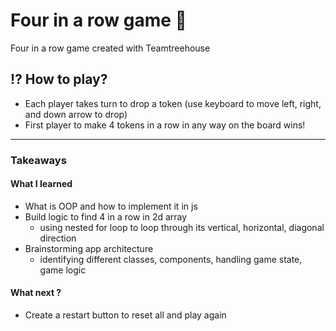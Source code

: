 # Four in a row game  🤎
Four in a row game created with Teamtreehouse

## ⁉️ How to play?

- Each player takes turn to drop a token (use keyboard to move left, right, and down arrow to drop)
- First player to make 4 tokens in a row in any way on the board wins!

-------------------------
### Takeaways
#### What I learned
* What is OOP and how to implement it in js
* Build logic to find 4 in a row in 2d array
  - using nested for loop to loop through its vertical, horizontal, diagonal direction
* Brainstorming app architecture 
  - identifying different classes, components, handling game state, game logic
#### What next ?
* Create a restart button to reset all and play again
